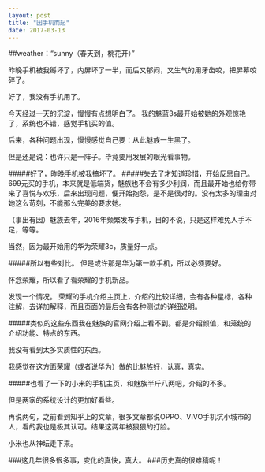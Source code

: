 ```yaml
---
layout: post
title: "因手机而起"
date: 2017-03-13
---
```

##weather：“sunny（春天到，桃花开）”

昨晚手机被我掰坏了，内屏坏了一半，而后又郁闷，又生气的用牙齿咬，把屏幕咬碎了。

好了，我没有手机用了。

今天经过一天的沉淀，慢慢有点想明白了。
我的魅蓝3s最开始被她的外观惊艳了，系统也不错，感觉手机买的值。

后来，各种问题出现，慢慢感觉自己要：从此魅族一生黑了。

但是还是说：也许只是一阵子。毕竟要用发展的眼光看事物。

#####好了，昨晚手机被我搞坏了。
#####失去了才知道珍惜，开始反思自己。
699元买的手机，本来就是低端货，魅族也不会有多少利润，而且最开始也给你带来了喜悦与欢乐，后来出现问题，便开始抱怨，是不是很对的。没有太多的理由对她这么苛刻，不能那么完美的要求她。

（事出有因）魅族去年，2016年频繁发布手机，目的不说，只是这样难免人手不足，等等。

当然，因为最开始用的华为荣耀3c，质量好一点。

#####所以有些对比。
但是或许那是华为第一款手机，所以必须要好。

怀念荣耀，所以看了看荣耀的手机新品。

发现一个情况。
荣耀的手机介绍主页上，介绍的比较详细，会有各种星标，各种注解，去详加解释，而且页面的最后会有各种测试的详细说明。




#####类似的这些东西我在魅族的官网介绍上看不到。都是介绍颜值，和笼统的介绍功能、特点的东西。





我没有看到太多实质性的东西。

我感觉在这方面荣耀（或者说华为）做的比魅族好，认真，真实。


#####也看了一下的小米的手机主页，和魅族半斤八两吧，介绍的不多。

但是两家的系统设计的更加好看些。


再说两句，之前看到知乎上的文章，很多文章都说OPPO、VIVO手机坑小城市的人，看的我也是极其认可。结果这两年被狠狠的打脸。

小米也从神坛走下来。

###这几年很多很多事，变化的真快，真大。
###历史真的很难猜呢！
